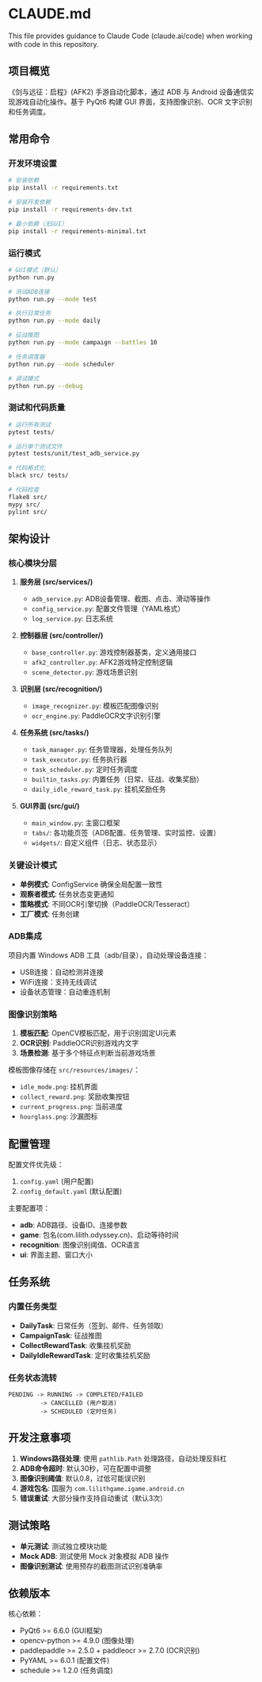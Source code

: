 # CLAUDE.md

This file provides guidance to Claude Code (claude.ai/code) when working with code in this repository.

## 项目概览

《剑与远征：启程》(AFK2) 手游自动化脚本，通过 ADB 与 Android 设备通信实现游戏自动化操作。基于 PyQt6 构建 GUI 界面，支持图像识别、OCR 文字识别和任务调度。

## 常用命令

### 开发环境设置
```bash
# 安装依赖
pip install -r requirements.txt

# 安装开发依赖
pip install -r requirements-dev.txt

# 最小依赖（无GUI）
pip install -r requirements-minimal.txt
```

### 运行模式
```bash
# GUI模式（默认）
python run.py

# 测试ADB连接
python run.py --mode test

# 执行日常任务
python run.py --mode daily

# 征战推图
python run.py --mode campaign --battles 10

# 任务调度器
python run.py --mode scheduler

# 调试模式
python run.py --debug
```

### 测试和代码质量
```bash
# 运行所有测试
pytest tests/

# 运行单个测试文件
pytest tests/unit/test_adb_service.py

# 代码格式化
black src/ tests/

# 代码检查
flake8 src/
mypy src/
pylint src/
```

## 架构设计

### 核心模块分层

1. **服务层 (src/services/)**
   - `adb_service.py`: ADB设备管理、截图、点击、滑动等操作
   - `config_service.py`: 配置文件管理（YAML格式）
   - `log_service.py`: 日志系统

2. **控制器层 (src/controller/)**
   - `base_controller.py`: 游戏控制器基类，定义通用接口
   - `afk2_controller.py`: AFK2游戏特定控制逻辑
   - `scene_detector.py`: 游戏场景识别

3. **识别层 (src/recognition/)**
   - `image_recognizer.py`: 模板匹配图像识别
   - `ocr_engine.py`: PaddleOCR文字识别引擎

4. **任务系统 (src/tasks/)**
   - `task_manager.py`: 任务管理器，处理任务队列
   - `task_executor.py`: 任务执行器
   - `task_scheduler.py`: 定时任务调度
   - `builtin_tasks.py`: 内置任务（日常、征战、收集奖励）
   - `daily_idle_reward_task.py`: 挂机奖励任务

5. **GUI界面 (src/gui/)**
   - `main_window.py`: 主窗口框架
   - `tabs/`: 各功能页签（ADB配置、任务管理、实时监控、设置）
   - `widgets/`: 自定义组件（日志、状态显示）

### 关键设计模式

- **单例模式**: ConfigService 确保全局配置一致性
- **观察者模式**: 任务状态变更通知
- **策略模式**: 不同OCR引擎切换（PaddleOCR/Tesseract）
- **工厂模式**: 任务创建

### ADB集成

项目内置 Windows ADB 工具（adb/目录），自动处理设备连接：
- USB连接：自动检测并连接
- WiFi连接：支持无线调试
- 设备状态管理：自动重连机制

### 图像识别策略

1. **模板匹配**: OpenCV模板匹配，用于识别固定UI元素
2. **OCR识别**: PaddleOCR识别游戏内文字
3. **场景检测**: 基于多个特征点判断当前游戏场景

模板图像存储在 `src/resources/images/`：
- `idle_mode.png`: 挂机界面
- `collect_reward.png`: 奖励收集按钮
- `current_progress.png`: 当前进度
- `hourglass.png`: 沙漏图标

## 配置管理

配置文件优先级：
1. `config.yaml` (用户配置)
2. `config_default.yaml` (默认配置)

主要配置项：
- **adb**: ADB路径、设备ID、连接参数
- **game**: 包名(com.lilith.odyssey.cn)、启动等待时间
- **recognition**: 图像识别阈值、OCR语言
- **ui**: 界面主题、窗口大小

## 任务系统

### 内置任务类型
- **DailyTask**: 日常任务（签到、邮件、任务领取）
- **CampaignTask**: 征战推图
- **CollectRewardTask**: 收集挂机奖励
- **DailyIdleRewardTask**: 定时收集挂机奖励

### 任务状态流转
```
PENDING -> RUNNING -> COMPLETED/FAILED
         -> CANCELLED (用户取消)
         -> SCHEDULED (定时任务)
```

## 开发注意事项

1. **Windows路径处理**: 使用 `pathlib.Path` 处理路径，自动处理反斜杠
2. **ADB命令超时**: 默认30秒，可在配置中调整
3. **图像识别阈值**: 默认0.8，过低可能误识别
4. **游戏包名**: 国服为 `com.lilithgame.igame.android.cn`
5. **错误重试**: 大部分操作支持自动重试（默认3次）

## 测试策略

- **单元测试**: 测试独立模块功能
- **Mock ADB**: 测试使用 Mock 对象模拟 ADB 操作
- **图像识别测试**: 使用预存的截图测试识别准确率

## 依赖版本

核心依赖：
- PyQt6 >= 6.6.0 (GUI框架)
- opencv-python >= 4.9.0 (图像处理)
- paddlepaddle >= 2.5.0 + paddleocr >= 2.7.0 (OCR识别)
- PyYAML >= 6.0.1 (配置文件)
- schedule >= 1.2.0 (任务调度)